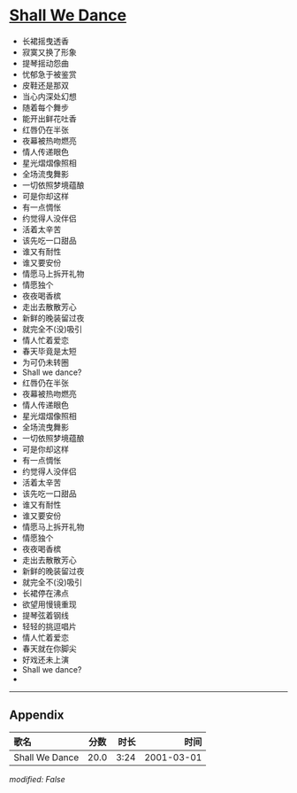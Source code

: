 # [Shall We Dance](https://music.163.com/song?id=67407)

* 长裙摇曳透香
* 寂寞又换了形象
* 提琴摇动怨曲
* 忧郁急于被鉴赏
* 皮鞋还是那双
* 当心内深处幻想
* 随着每个舞步
* 能开出鲜花吐香
* 红唇仍在半张
* 夜幕被热吻燃亮
* 情人传递眼色
* 星光熠熠像照相
* 全场流曳舞影
* 一切依照梦境蕴酿
* 可是你却这样
* 有一点惆怅
* 约觉得人没伴侣
* 活着太辛苦
* 该先吃一口甜品
* 谁又有耐性
* 谁又要安份
* 情愿马上拆开礼物
* 情愿独个
* 夜夜喝香槟
* 走出去散散芳心
* 新鲜的晚装留过夜
* 就完全不(没)吸引
* 情人忙着爱恋
* 春天毕竟是太短
* 为可仍未转圈
* Shall we dance?
* 红唇仍在半张
* 夜幕被热吻燃亮
* 情人传递眼色
* 星光熠熠像照相
* 全场流曳舞影
* 一切依照梦境蕴酿
* 可是你却这样
* 有一点惆怅
* 约觉得人没伴侣
* 活着太辛苦
* 该先吃一口甜品
* 谁又有耐性
* 谁又要安份
* 情愿马上拆开礼物
* 情愿独个
* 夜夜喝香槟
* 走出去散散芳心
* 新鲜的晚装留过夜
* 就完全不(没)吸引
* 长裙停在沸点
* 欲望用慢镜重现
* 提琴弦着钢线
* 轻轻的挑逗唱片
* 情人忙着爱恋
* 春天就在你脚尖
* 好戏还未上演
* Shall we dance?
* 


---

## Appendix

|歌名|分数|时长|时间|
|:---|:---:|---:|---:|
|Shall We Dance|20.0|3:24|2001-03-01

*modified: False*